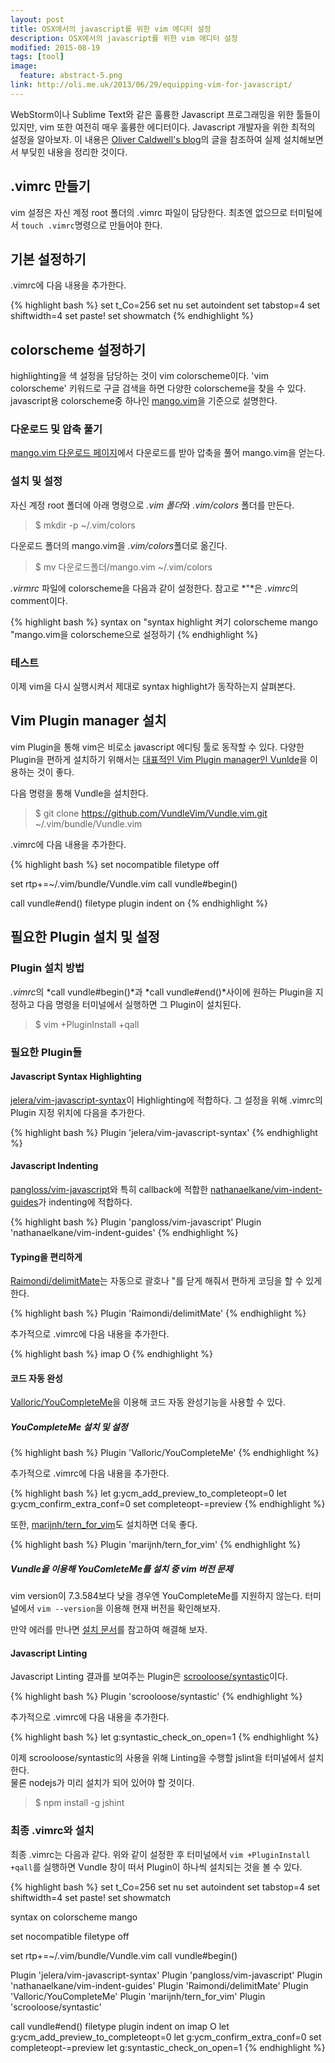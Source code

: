 ```yaml
---
layout: post
title: OSX에서의 javascript를 위한 vim 에디터 설정
description: OSX에서의 javascript를 위한 vim 에디터 설정
modified: 2015-08-19
tags: [tool]
image:
  feature: abstract-5.png
link: http://oli.me.uk/2013/06/29/equipping-vim-for-javascript/
---
```


WebStorm이나 Sublime Text와 같은 훌륭한 Javascript 프로그래밍을 위한 툴들이 있지만, vim 또한 여전히 매우 훌륭한 에디터이다. Javascript 개발자을 위한 최적의 설정을 알아보자. 이 내용은 [Oliver Caldwell's blog](http://oli.me.uk/2013/06/29/equipping-vim-for-javascript/)의 글을 참조하여 실제 설치해보면서 부딪힌 내용을 정리한 것이다. 

## .vimrc 만들기

vim 설정은 자신 계정 root 폴더의 .vimrc 파일이 담당한다. 최초엔 없으므로 터미털에서 `touch .vimrc`명령으로 만들어야 한다.

## 기본 설정하기 

.vimrc에 다음 내용을 추가한다.  

{% highlight bash %}
set t_Co=256
set nu
set autoindent
set tabstop=4
set shiftwidth=4
set paste!
set showmatch
{% endhighlight %}

## colorscheme 설정하기 

highlighting을 색 설정을 담당하는 것이 vim colorscheme이다. 'vim colorscheme' 키워드로 구글 검색을 하면 다양한 colorscheme을 찾을 수 있다. javascript용 colorscheme중 하나인 [mango.vim](http://www.vim.org/scripts/script.php?script_id=3779)을 기준으로 설명한다. 

### 다운로드 및 압축 풀기 

 [mango.vim 다운로드 페이지](http://www.vim.org/scripts/script.php?script_id=3779)에서 다운로드를 받아 압축을 풀어 mango.vim을 얻는다.  

### 설치 및 설정 

자신 계정 root 폴더에 아래 명령으로 *.vim 폴더*와 *.vim/colors* 폴더를 만든다. 

> $ mkdir -p ~/.vim/colors

다운로드 폴더의 mango.vim을 *.vim/colors*폴더로 옮긴다. 

> $ mv 다운로드폴더/mango.vim ~/.vim/colors

*.virmrc* 파일에 colorscheme을 다음과 같이 설정한다. 참고로 *"*은 *.vimrc*의 comment이다.

{% highlight bash %}
syntax on "syntax highlight 켜기
colorscheme mango "mango.vim을 colorscheme으로 설정하기 
{% endhighlight %}

### 테스트

이제 vim을 다시 실행시켜서 제대로 syntax highlight가 동작하는지 살펴본다. 

## Vim Plugin manager 설치

vim Plugin을 통해 vim은 비로소 javascript 에디팅 툴로 동작할 수 있다. 다양한 Plugin을 편하게 설치하기 위해서는 [대표적인 Vim Plugin manager인 Vunlde](https://github.com/VundleVim/Vundle.vim)을 이용하는 것이 좋다. 

다음 명령을 통해 Vundle을 설치한다. 

>  $ git clone https://github.com/VundleVim/Vundle.vim.git ~/.vim/bundle/Vundle.vim 

.vimrc에 다음 내용을 추가한다. 

{% highlight bash %}
set nocompatible
filetype off

set rtp+=~/.vim/bundle/Vundle.vim
call vundle#begin()

call vundle#end()
filetype plugin indent on
{% endhighlight %}

## 필요한 Plugin 설치 및 설정

### Plugin 설치 방법 

*.vimrc*의 *call vundle#begin()*과 *call vundle#end()*사이에 원하는 Plugin을 지정하고 다음 명령을 터미널에서 실행하면 그 Plugin이 설치된다. 

>$ vim +PluginInstall +qall

### 필요한 Plugin들

#### Javascript Syntax Highlighting

[jelera/vim-javascript-syntax](https://github.com/jelera/vim-javascript-syntax)이 Highlighting에 적합하다. 그 설정을 위해 .vimrc의 Plugin 지정 위치에 다음을 추가한다. 

{% highlight bash %}
Plugin 'jelera/vim-javascript-syntax'
{% endhighlight %}

#### Javascript Indenting

[pangloss/vim-javascript](https://github.com/pangloss/vim-javascript)와 특히 callback에 적합한 [nathanaelkane/vim-indent-guides](https://github.com/nathanaelkane/vim-indent-guides)가 indenting에 적합하다.

{% highlight bash %}
Plugin 'pangloss/vim-javascript'
Plugin 'nathanaelkane/vim-indent-guides'
{% endhighlight %}

#### Typing을 편리하게

[Raimondi/delimitMate](https://github.com/Raimondi/delimitMate)는 자동으로 괄호나 "를 닫게 해줘서 편하게 코딩을 할 수 있게 한다. 

{% highlight bash %}
Plugin 'Raimondi/delimitMate'
{% endhighlight %}

추가적으로 .vimrc에 다음 내용을 추가한다. 

{% highlight bash %}
imap <C-c> <CR><Esc>O
{% endhighlight %}

#### 코드 자동 완성 

[Valloric/YouCompleteMe](https://github.com/Valloric/YouCompleteMe)을 이용해 코드 자동 완성기능을 사용할 수 있다. 

##### YouCompleteMe 설치 및 설정

{% highlight bash %}
Plugin 'Valloric/YouCompleteMe'
{% endhighlight %}

추가적으로 .vimrc에 다음 내용을 추가한다. 

{% highlight bash %}
let g:ycm_add_preview_to_completeopt=0
let g:ycm_confirm_extra_conf=0
set completeopt-=preview
{% endhighlight %}

또한, [marijnh/tern_for_vim](https://github.com/marijnh/tern_for_vim)도 설치하면 더욱 좋다. 

{% highlight bash %}
Plugin 'marijnh/tern_for_vim'
{% endhighlight %}

##### Vundle을 이용해 YouComleteMe를 설치 중 vim 버전 문제 

vim version이 7.3.584보다 낮을 경우엔 YouCompleteMe를 지원하지 않는다. 터미널에서 `vim --version`을 이용해 현재 버전을 확인해보자.

만약 에러를 만나면 [설치 문서](https://github.com/Valloric/YouCompleteMe/blob/master/README.md)를 참고하여 해결해 보자. 

#### Javascript Linting

Javascript Linting 결과를 보여주는 Plugin은 [scrooloose/syntastic](https://github.com/scrooloose/syntastic)이다. 

{% highlight bash %}
Plugin 'scrooloose/syntastic'
{% endhighlight %}

추가적으로 .vimrc에 다음 내용을 추가한다. 

{% highlight bash %}
let g:syntastic_check_on_open=1
{% endhighlight %}

이제 scrooloose/syntastic의 사용을 위해 Linting을 수행할 jslint을 터미널에서 설치한다.  
물론 nodejs가 미리 설치가 되어 있어야 할 것이다. 
> $ npm install -g jshint

### 최종 .vimrc와 설치 

최종 .vimrc는 다음과 같다. 위와 같이 설정한 후 터미널에서 `vim +PluginInstall +qall`를 실행하면 Vundle 창이 떠서 Plugin이 하나씩 설치되는 것을 볼 수 있다. 

{% highlight bash %}
set t_Co=256
set nu
set autoindent
set tabstop=4
set shiftwidth=4
set paste!
set showmatch

syntax on
colorscheme mango

set nocompatible
filetype off

set rtp+=~/.vim/bundle/Vundle.vim
call vundle#begin()

Plugin 'jelera/vim-javascript-syntax'
Plugin 'pangloss/vim-javascript'
Plugin 'nathanaelkane/vim-indent-guides'
Plugin 'Raimondi/delimitMate'
Plugin 'Valloric/YouCompleteMe'
Plugin 'marijnh/tern_for_vim'
Plugin 'scrooloose/syntastic'

call vundle#end()
filetype plugin indent on
imap <C-c> <CR><Esc>O
let g:ycm_add_preview_to_completeopt=0
let g:ycm_confirm_extra_conf=0
set completeopt-=preview
let g:syntastic_check_on_open=1
{% endhighlight %}





